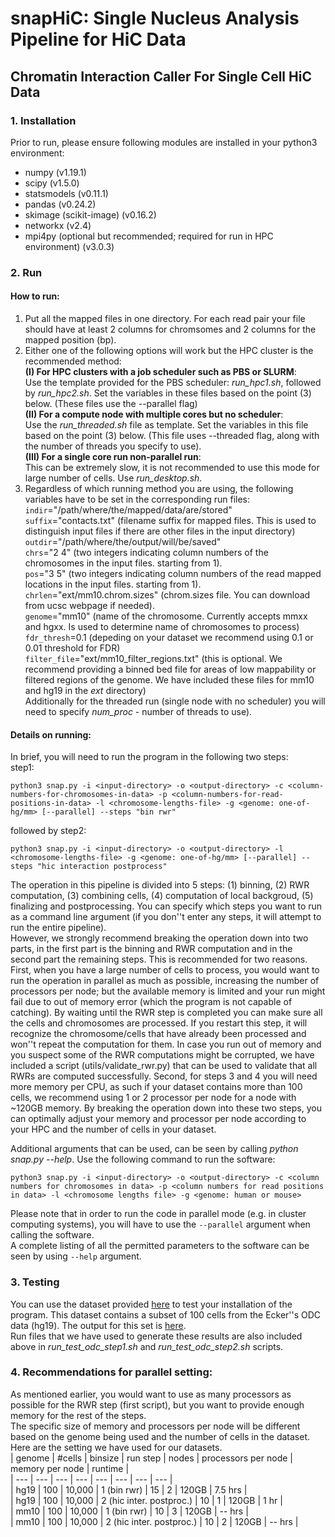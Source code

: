 # snapHiC: Single Nucleus Analysis Pipeline for HiC Data 
## Chromatin Interaction Caller For Single Cell HiC Data
### 1. Installation
Prior to run, please ensure following modules are installed in your python3 environment:
- numpy (v1.19.1)
- scipy (v1.5.0)
- statsmodels (v0.11.1)
- pandas (v0.24.2)
- skimage (scikit-image) (v0.16.2)
- networkx (v2.4)
- mpi4py (optional but recommended; required for run in HPC environment) (v3.0.3)

### 2. Run
#### How to run:
1. Put all the mapped files in one directory. For each read pair your file should have at least 2 columns for chromsomes and 2 columns for the mapped position (bp).  
2. Either one of the following options will work but the HPC cluster is the recommended method:  
&Tab;**(I) For HPC clusters with a job scheduler such as PBS or SLURM**:  
&Tab;&Tab; Use the template provided for the PBS scheduler: *run_hpc1.sh*, followed by *run_hpc2.sh*. Set the variables in these files based on the point (3) below. (These files use the --parallel flag)  
&Tab;**(II) For a compute node with multiple cores but no scheduler**:  
&Tab;&Tab; Use the *run_threaded.sh* file as template. Set the variables in this file based on the point (3) below. (This file uses --threaded flag, along with the number of threads you specify to use).  
&Tab;**(III) For a single core run non-parallel run**:  
&Tab;&Tab; This can be extremely slow, it is not recommended to use this mode for large number of cells. Use *run_desktop.sh*.
3. Regardless of which running method you are using, the following variables have to be set in the corresponding run files:  
&Tab;`indir`="/path/where/the/mapped/data/are/stored"   
&Tab;`suffix`="contacts.txt" (filename suffix for mapped files. This is used to distinguish input files if there are other files in the input directory)  
&Tab;`outdir`="/path/where/the/output/will/be/saved"  
&Tab;`chrs`="2 4" (two integers indicating column numbers of the chromosomes in the input files. starting from 1).  
&Tab;`pos`="3 5" (two integers indicating column numbers of the read mapped locations in the input files. starting from 1).  
&Tab;`chrlen`="ext/mm10.chrom.sizes" (chrom.sizes file. You can download from ucsc webpage if needed).  
&Tab;`genome`="mm10" (name of the chromosome. Currently accepts mmxx and hgxx. Is used to determine name of chromosomes to process)  
&Tab;`fdr_thresh`=0.1 (depeding on your dataset we recommend using 0.1 or 0.01 threshold for FDR)  
&Tab;`filter_file`="ext/mm10_filter_regions.txt" (this is optional. We recommend providing a binned bed file for areas of low mappability or filtered regions of the genome. We have included these files for mm10 and hg19 in the *ext* directory)  
&Tab;Additionally for the threaded run (single node with no scheduler) you will need to specify *num_proc* - number of threads to use).  

#### Details on running:  
In brief, you will need to run the program in the following two steps:   
step1:  
```
python3 snap.py -i <input-directory> -o <output-directory> -c <column-numbers-for-chromosomes-in-data> -p <column-numbers-for-read-positions-in-data> -l <chromosome-lengths-file> -g <genome: one-of-hg/mm> [--parallel] --steps "bin rwr"
```
followed by step2:  
```
python3 snap.py -i <input-directory> -o <output-directory> -l <chromosome-lengths-file> -g <genome: one-of-hg/mm> [--parallel] --steps "hic interaction postprocess"
```

The operation in this pipeline is divided into 5 steps: (1) binning, (2) RWR computation, (3) combining cells, (4) computation of local backgroud, (5) finalizing and postprocessing. You can specify which steps you want to run as a command line argument (if you don''t enter any steps, it will attempt to run the entire pipeline).  
However, we strongly recommend breaking the operation down into two parts, in the first part is the binning and RWR computation and in the second part the remaining steps. This is recommended for two reasons. First, when you have a large number of cells to process, you would want to run the operation in parallel as much as possible, increasing the number of processors per node; but the available memory is limited and your run might fail due to out of memory error (which the program is not capable of catching). By waiting until the RWR step is completed you can make sure all the cells and chromosomes are processed. If you restart this step, it will recognize the chromosome/cells that have already been processed and won''t repeat the computation for them. In case you run out of memory and you suspect some of the RWR computations might be corrupted, we have included a script (utils/validate_rwr.py) that can be used to validate that all RWRs are computed successfully. Second, for steps 3 and 4 you will need more memory per CPU, as such if your dataset contains more than 100 cells, we recommend using 1 or 2 processor per node for a node with ~120GB memory. By breaking the operation down into these two steps, you can optimally adjust your memory and processor per node according to your HPC and the number of cells in your dataset.  

Additional arguments that can be used, can be seen by calling *python snap.py --help*.
Use the following command to run the software:
```
python3 snap.py -i <input-directory> -o <output-directory> -c <column numbers for chromosomes in data> -p <column numbers for read positions in data> -l <chromosome lengths file> -g <genome: human or mouse>
```
Please note that in order to run the code in parallel mode (e.g. in cluster computing systems), you will have to use the `--parallel` argument when calling the software.   
A complete listing of all the permitted parameters to the software can be seen by using `--help` argument.  

### 3. Testing  
You can use the dataset provided [here](http://renlab.sdsc.edu/abnousa/snapHiC/test/input/Ecker/ODC) to test your installation of the program. This dataset contains a subset of 100 cells from the Ecker''s ODC data (hg19). The output for this set is [here](http://renlab.sdsc.edu/abnousa/snapHiC/test/output/Ecker/ODC).  
Run files that we have used to generate these results are also included above in *run_test_odc_step1.sh* and *run_test_odc_step2.sh* scripts. 

### 4. Recommendations for parallel setting:  
As mentioned earlier, you would want to use as many processors as possible for the RWR step (first script), but you want to provide enough memory for the rest of the steps.  
The specific size of memory and processors per node will be different based on the genome being used and the number of cells in the dataset. Here are the setting we have used for our datasets.  
| genome | #cells | binsize | run step | nodes | processors per node | memory per node | runtime |  
| --- | --- | --- | --- | --- | --- | --- | --- |  
| hg19 | 100 | 10,000 | 1 (bin rwr) | 15 | 2 | 120GB | 7.5 hrs |  
| hg19 | 100 | 10,000 | 2 (hic inter. postproc.) | 10 | 1 | 120GB | 1 hr |  
| mm10 | 100 | 10,000 | 1 (bin rwr) | 10 | 3 | 120GB | -- hrs |  
| mm10 | 100 | 10,000 | 2 (hic inter. postproc.) | 10 | 2 | 120GB | -- hrs |

